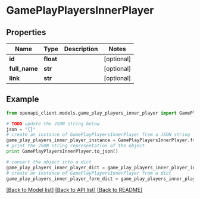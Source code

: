 # GamePlayPlayersInnerPlayer


## Properties

Name | Type | Description | Notes
------------ | ------------- | ------------- | -------------
**id** | **float** |  | [optional] 
**full_name** | **str** |  | [optional] 
**link** | **str** |  | [optional] 

## Example

```python
from openapi_client.models.game_play_players_inner_player import GamePlayPlayersInnerPlayer

# TODO update the JSON string below
json = "{}"
# create an instance of GamePlayPlayersInnerPlayer from a JSON string
game_play_players_inner_player_instance = GamePlayPlayersInnerPlayer.from_json(json)
# print the JSON string representation of the object
print GamePlayPlayersInnerPlayer.to_json()

# convert the object into a dict
game_play_players_inner_player_dict = game_play_players_inner_player_instance.to_dict()
# create an instance of GamePlayPlayersInnerPlayer from a dict
game_play_players_inner_player_form_dict = game_play_players_inner_player.from_dict(game_play_players_inner_player_dict)
```
[[Back to Model list]](../README.md#documentation-for-models) [[Back to API list]](../README.md#documentation-for-api-endpoints) [[Back to README]](../README.md)


